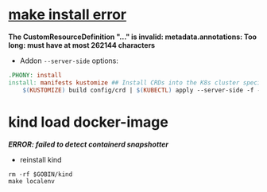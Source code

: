 # [make install error](https://github.com/kubernetes-sigs/kubebuilder/issues/1140)

**The CustomResourceDefinition "..." is invalid: metadata.annotations: Too long: must have at most 262144 characters**

- Addon `--server-side` options:

```makefile
.PHONY: install
install: manifests kustomize ## Install CRDs into the K8s cluster specified in ~/.kube/config.
	$(KUSTOMIZE) build config/crd | $(KUBECTL) apply --server-side -f -
```

# kind load docker-image

***ERROR: failed to detect containerd snapshotter***

- reinstall kind

```shell
rm -rf $GOBIN/kind
make localenv
```